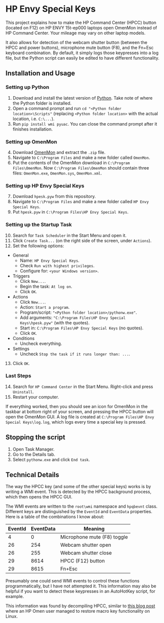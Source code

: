 # HP Envy Special Keys
This project explains how to make the HP Command Center (HPCC) button (located on F12) on HP ENVY 15t-ep000 laptops open OmenMon instead of HP Command Center. Your mileage may vary on other laptop models.

It also allows for detection of the webcam shutter button (between the HPCC and power buttons), microphone mute button (F8), and the Fn+Esc keyboard combination. By default, it simply logs those keypresses into a log file, but the Python script can easily be edited to have different functionality.

## Installation and Usage
### Setting up Python
1. Download and install the latest version of [Python](https://www.python.org/downloads/). Take note of where the Python folder is installed.
2. Open a command prompt and run `cd "<Python folder location>\Scripts"` (replacing `<Python folder location>` with the actual location, i.e. `C:\...`).
3. Run `pip install wmi pyuac`. You can close the command prompt after it finishes installation.
### Setting up OmenMon
4. Download [OmenMon](https://github.com/OmenMon/OmenMon/releases) and extract the `.zip` file.
5. Navigate to `C:\Program Files` and make a new folder called `OmenMon`.
6. Put the contents of the OmenMon download in `C:\Program Files\OmenMon`. Now `C:\Program Files\OmenMon` should contain three files: `OmenMon.exe`, `OmenMon.sys`, `OmenMon.xml`.
### Setting up HP Envy Special Keys
7. Download `hpesk.pyw` from this repository.
8. Navigate to `C:\Program Files` and make a new folder called `HP Envy Special Keys`.
9. Put `hpesk.pyw` in `C:\Program Files\HP Envy Special Keys`.
### Setting up the Startup Task
10. Search for `Task Scheduler` in the Start Menu and open it.
11. Click `Create Task...` (on the right side of the screen, under `Actions`).
12. Set the following options:
- General
    - Name: `HP Envy Special Keys`.
    - Check `Run with highest privileges`.
    - Configure for: `<your Windows version>`.
- Triggers
    - Click `New...`.
    - Begin the task: `At log on`.
    - Click `OK`.
- Actions
    - Click `New...`.
    - Action: `Start a program`.
    - Program/script: `"<Python folder location>/pythonw.exe"`.
    - Add arguments: `"C:\Program Files\HP Envy Special Keys\hpesk.pyw"` (with the quotes).
    - Start in: `C:\Program Files\HP Envy Special Keys` (no quotes).
    - Click `OK`.
- Conditions
    - Uncheck everything.
- Settings
    - Uncheck `Stop the task if it runs longer than: ...`.
13. Click `OK`.
### Last Steps
14. Search for `HP Command Center` in the Start Menu. Right-click and press `Uninstall`.
15. Restart your computer.

If everything worked, then you should see an icon for OmenMon in the taskbar at bottom right of your screen, and pressing the HPCC button will open the OmenMon GUI. A log file is created at `C:\Program Files\HP Envy Special Keys\log.log`, which logs every time a special key is pressed.

## Stopping the script
1. Open Task Manager.
2. Go to the Details tab.
3. Select `pythonw.exe` and click `End task`.

## Technical Details
The way the HPCC key (and some of the other special keys) works is by writing a WMI event. This is detected by the HPCC background process, which then opens the HPCC GUI.

The WMI events are written to the `root\wmi` namespace and `hpqbevnt` class. Different keys are distinguished by the `EventId` and `EventData` properties. Here is a table of the combinations I know about:

| EventId | EventData | Meaning                     |
|---------|-----------|-----------------------------|
| 4       | 0         | Microphone mute (F8) toggle |
| 26      | 254       | Webcam shutter open         |
| 26      | 255       | Webcam shutter close        |
| 29      | 8614      | HPCC (F12) button           |
| 29      | 8615      | Fn+Esc                      |

Presumably one could send WMI events to control these functions programmatically, but I have not attempted it. This information may also be helpful if you want to detect these keypresses in an AutoHotKey script, for example.

This information was found by decompiling HPCC, similar to [this blog post](https://lantian.pub/en/article/modify-computer/reverse-engineered-linux-driver-for-hp-omen-macro-keys.lantian/) where an HP Omen user managed to restore macro key functionality on Linux.